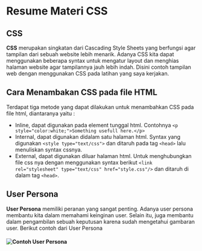 # Resume Materi CSS

## CSS 
**CSS** merupakan singkatan dari Cascading Style Sheets yang berfungsi agar tampilan dari sebuah website lebih menarik. Adanya CSS kita dapat menggunakan beberapa syntax untuk mengatur layout dan menghias halaman website agar tampilannya jauh lebih indah. Disini contoh tampilan web dengan menggunakan CSS pada latihan yang saya kerjakan. 
<!-- #### ![Contoh Gambar]()  -->
## Cara Menambakan CSS pada file HTML 
Terdapat tiga metode yang dapat dilakukan untuk menambahkan CSS pada file html, diantaranya yaitu :
- Inline, dapat digunakan pada element tunggal html. Contohnya `<p style="color:white;">Something usefull here.</p>` 
- Internal, dapat digunakan didalam satu halaman html. Syntax yang digunakan `<style type="text/css">`  dan ditaruh pada tag `<head>` lalu menuliskan syntax cssnya.
- External, dapat digunakan diluar halaman html. Untuk menghubungkan file css nya dengan menggunakan  syntax berikut `<link rel="stylesheet" type="text/css" href="style.css"/>` dan ditaruh di dalam tag `<head>`. 

## User Persona
**User Persona** memiliki peranan yang sangat penting. Adanya user persona membantu kita dalam memahami keinginan user. Selain itu, juga membantu dalam pengambilan sebuah keputusan karena sudah mengetahui gambaran user. Berikut contoh dari User Persona 

#### ![Contoh User Persona](https://miro.medium.com/max/1400/1*ab-uqixEd8hvca836SSKYA.png) 